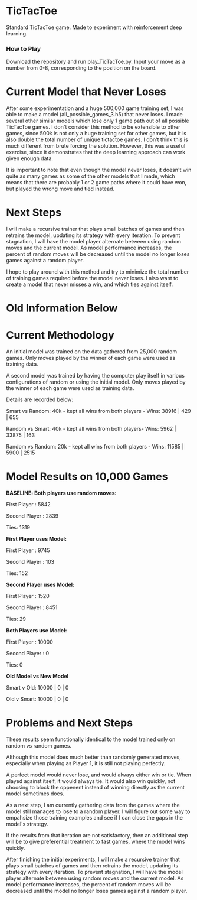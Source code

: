 # TicTacToe
Standard TicTacToe game. Made to experiment with reinforcement deep learning.



### How to Play
Download the repository and run play_TicTacToe.py. 
Input your move as a number from 0-8, corresponding to the position on the board.

# Current Model that Never Loses

After some experimentation and a huge 500,000 game training set, I was able to make a model (all_possible_games_3.h5) that never loses.
I made several other similar models which lose only 1 game path out of all possible TicTacToe games.
I don't consider this method to be extensible to other games, since 500k is not only a huge training set for other games, but it is also double the total number of unique tictactoe games. I don't think this is much different from brute forcing the solution. However, this was a useful exercise, since it demonstrates that the deep learning approach can work given enough data. 

It is important to note that even though the model never loses, it doesn't win quite as many games as some of the other models that I made, which means that there are probably 1 or 2 game paths where it could have won, but played the wrong move and tied instead.

# Next Steps

I will make a recursive trainer that plays small batches of games and then retrains the model, updating its strategy with every iteration. To prevent stagnation, I will have the model player alternate between using random moves and the current model. As model performance increases, the percent of random moves will be decreased until the model no longer loses games against a random player.

I hope to play around with this method and try to minimize the total number of training games required before the model never loses. I also want to create a model that never misses a win, and which ties against itself.

# Old Information Below

# Current Methodology
An initial model was trained on the data gathered from 25,000 random games. Only moves played by the winner of each game were used as training data.

A second model was trained by having the computer play itself in various configurations of random or using the initial model. Only moves played by the winner of each game were used as training data.

Details are recorded below:

Smart vs Random: 40k - kept all wins from both players - Wins: 38916 | 429 | 655

Random vs Smart: 40k - kept all wins from both players- Wins: 5962 | 33875 | 163

Random vs Random: 20k - kept all wins from both players - Wins: 11585 | 5900 | 2515

# Model Results on 10,000 Games

<b> BASELINE: Both players use random moves: </b>

First Player : 5842

Second Player : 2839

Ties: 1319


<b>First Player uses Model:</b>

First Player : 9745

Second Player : 103

Ties: 152


<b>Second Player uses Model:</b>

First Player : 1520

Second Player : 8451

Ties: 29


<b>Both Players use Model:</b>

First Player : 10000

Second Player : 0

Ties: 0

<b>Old Model vs New Model</b>

Smart v Old: 10000 | 0 | 0

Old v Smart: 10000 | 0 | 0

# Problems and Next Steps

These results seem functionally identical to the model trained only on random vs random games. 

Although this model does much better than randomly generated moves, especially when playing as Player 1, it is still not playing perfectly. 

A perfect model would never lose, and would always either win or tie. When played against itself, it would always tie. It would also win quickly, not choosing to block the oppenent instead of winning directly as the current model sometimes does.

As a next step, I am currently gathering data from the games where the model still manages to lose to a random player. I will figure out some way to empahsize those training examples and see if I can close the gaps in the model's strategy. 

If the results from that iteration are not satisfactory, then an additional step will be to give preferential treatment to fast games, where the model wins quickly.

After finishing the initial experiments, I will make a recursive trainer that plays small batches of games and then retrains the model, updating its strategy with every iteration. To prevent stagnation, I will have the model player alternate between using random moves and the current model. As model performance increases, the percent of random moves will be decreased until the model no longer loses games against a random player.
